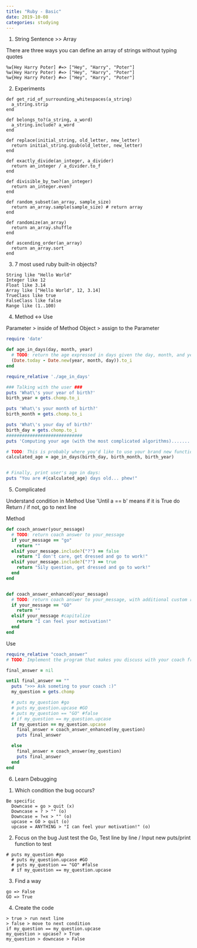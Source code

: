 ```yaml
---
title: "Ruby - Basic"
date: 2019-10-08
categories: studying
---
```



1. String Sentence >> Array

There are three ways you can define an array of strings without typing quotes

```
%w[Hey Harry Poter] #=> ["Hey", "Harry", "Poter"]
%w(Hey Harry Poter) #=> ["Hey", "Harry", "Poter"]
%w{Hey Harry Poter} #=> ["Hey", "Harry", "Poter"]
```


2. Experiments

```
def get_rid_of_surrounding_whitespaces(a_string)
  a_string.strip
end

def belongs_to?(a_string, a_word)
  a_string.include? a_word
end

def replace(initial_string, old_letter, new_letter)
  return initial_string.gsub(old_letter, new_letter)
end

def exactly_divide(an_integer, a_divider)
  return an_integer / a_divider.to_f
end

def divisible_by_two?(an_integer)
  return an_integer.even?
end

def random_subset(an_array, sample_size)
  return an_array.sample(sample_size) # return array
end

def randomize(an_array)
  return an_array.shuffle
end

def ascending_order(an_array)
  return an_array.sort
end
```



3. 7 most used ruby built-in objects?

```
String like "Hello World"
Integer like 12
Float like 3.14
Array like ["Hello World", 12, 3.14]
TrueClass like true
FalseClass like false
Range like (1..100)
```


4. Method <-> Use 

Parameter > inside of Method 
Object > assign to the Parameter 

```ruby
require 'date'

def age_in_days(day, month, year)
  # TODO: return the age expressed in days given the day, month, and year of birth
  (Date.today - Date.new(year, month, day)).to_i
end
```

```ruby
require_relative './age_in_days'

### Talking with the user ###
puts 'What\'s your year of birth?'
birth_year = gets.chomp.to_i

puts 'What\'s your month of birth?'
birth_month = gets.chomp.to_i

puts 'What\'s your day of birth?'
birth_day = gets.chomp.to_i
#############################
puts 'Computing your age (with the most complicated algorithms)........'

# TODO: This is probably where you'd like to use your brand new function!
calculated_age = age_in_days(birth_day, birth_month, birth_year)


# Finally, print user's age in days:
puts "You are #{calculated_age} days old... phew!"
```



5. Complicated

Understand 
condition in Method 
Use 'Until a == b' means if it is True do Return / if not, go to next line


Method 

```ruby
def coach_answer(your_message)
  # TODO: return coach answer to your_message
  if your_message == "go"
    return ""
  elsif your_message.include?("?") == false
    return "I don't care, get dressed and go to work!"
  elsif your_message.include?("?") == true
    return "Sily question, get dressed and go to work!"
  end
end


def coach_answer_enhanced(your_message)
  # TODO: return coach answer to your_message, with additional custom rules of yours!
  if your_message == "GO"
    return ""
  elsif your_message #capitalize
    return "I can feel your motivation!"
  end
end
```

Use
```ruby
require_relative "coach_answer"
# TODO: Implement the program that makes you discuss with your coach from the terminal.

final_answer = nil

until final_answer == ""
  puts ">>> Ask someting to your coach :)"
  my_question = gets.chomp

  # puts my_question #go
  # puts my_question.upcase #GO
  # puts my_question == "GO" #false
  # if my_question == my_question.upcase
  if my_question == my_question.upcase
    final_answer = coach_answer_enhanced(my_question)
    puts final_answer

  else
    final_answer = coach_answer(my_question)
    puts final_answer
  end
end
```


6. Learn Debugging

1) Which condition the bug occurs? 
```
Be specific
  Downcase = go > quit (x)
  Downcase = ? > "" (o)
  Downcase = ?=x > "" (o)
  upcase = GO > quit (o)
  upcase = ANYTHING > "I can feel your motivation!" (o)
 ```
  
2) Focus on the bug 
Just test the Go, Test line by line / Input new puts/print function to test
```
# puts my_question #go
  # puts my_question.upcase #GO
  # puts my_question == "GO" #false
  # if my_question == my_question.upcase
 ```

3) Find a way
```
go => False
GO => True
```

4) Create the code

```if a == b
> true > run next line
> false > move to next condition
if my_question == my_question.upcase
my_question > upcase? > True
my_question > downcase > False
```
